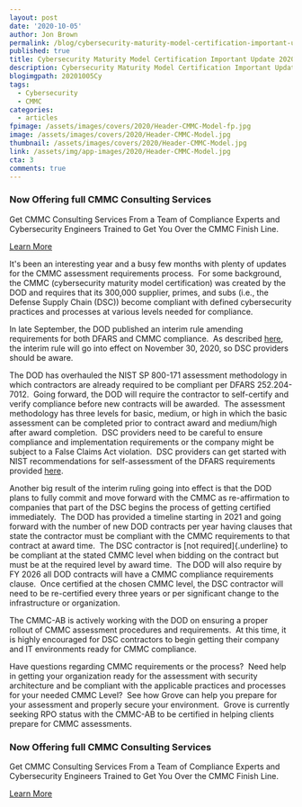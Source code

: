 ```yaml
---
layout: post
date: '2020-10-05'
author: Jon Brown
permalink: /blog/cybersecurity-maturity-model-certification-important-update-2020/
published: true
title: Cybersecurity Maturity Model Certification Important Update 2020
description: Cybersecurity Maturity Model Certification Important Update 2020
blogimgpath: 20201005Cy
tags:
  - Cybersecurity
  - CMMC
categories:
  - articles
fpimage: /assets/images/covers/2020/Header-CMMC-Model-fp.jpg
image: /assets/images/covers/2020/Header-CMMC-Model.jpg
thumbnail: /assets/images/covers/2020/Header-CMMC-Model.jpg
link: /assets/img/app-images/2020/Header-CMMC-Model.jpg
cta: 3
comments: true
---
```


<!-- CTA
================================================== -->
<section class="bg-black mb-5">
<div class="container py-6 py-md-8 border-top border-bottom border-gray-900-50">
<div class="row align-items-center">
<div class="col-12 col-md">

<!-- Heading -->
<h3 class="fw-bold text-white mb-1">
Now Offering full CMMC Consulting Services
</h3>

<!-- Text -->
<p class="font-size-lg text-muted mb-5 mb-md-0">
Get CMMC Consulting Services From a Team of Compliance Experts and Cybersecurity Engineers Trained to Get You Over the CMMC Finish Line. 
</p>

</div>
<div class="col-12 col-md-auto">

<!-- Button -->
<a href="{{site.site_cdn}}/products/security/cmmc/" class="btn btn-primary lift">
Learn More
</a>

</div>
</div> <!-- / .row -->
</div> <!-- / .container -->
</section>



It's been an interesting year and a busy few months with plenty of
updates for the CMMC assessment requirements process.  For some
background, the CMMC (cybersecurity maturity model certification) was
created by the DOD and requires that its 300,000 supplier, primes, and
subs (i.e., the Defense Supply Chain (DSC)) become compliant with
defined cybersecurity practices and processes at various levels needed
for compliance.

In late September, the DOD published an interim rule amending
requirements for both DFARS and CMMC compliance.  As
described [here](https://www-natlawreview-com.cdn.ampproject.org/c/s/www.natlawreview.com/article/dod-s-long-awaited-rule-cmmc-plus-new-cybersecurity-assessment-methodology?amp),
the interim rule will go into effect on November 30, 2020, so DSC
providers should be aware.

The DOD has overhauled the NIST SP 800-171 assessment methodology in
which contractors are already required to be compliant per DFARS
252.204-7012.  Going forward, the DOD will require the contractor to
self-certify and verify compliance before new contracts will be
awarded.  The assessment methodology has three levels for basic, medium,
or high in which the basic assessment can be completed prior to contract
award and medium/high after award completion.  DSC providers need to be
careful to ensure compliance and implementation requirements or the
company might be subject to a False Claims Act violation.  DSC providers
can get started with NIST recommendations for self-assessment of the
DFARS requirements
provided [here](https://nvlpubs.nist.gov/nistpubs/hb/2017/NIST.HB.162.pdf). 

Another big result of the interim ruling going into effect is that the
DOD plans to fully commit and move forward with the CMMC as
re-affirmation to companies that part of the DSC begins the process of
getting certified immediately.  The DOD has provided a timeline starting
in 2021 and going forward with the number of new DOD contracts per year
having clauses that state the contractor must be compliant with the CMMC
requirements to that contract at award time.  The DSC contractor is [not
required]{.underline} to be compliant at the stated CMMC level when
bidding on the contract but must be at the required level by award
time.  The DOD will also require by FY 2026 all DOD contracts will have
a CMMC compliance requirements clause.  Once certified at the chosen
CMMC level, the DSC contractor will need to be re-certified every three
years or per significant change to the infrastructure or organization.

The CMMC-AB is actively working with the DOD on ensuring a proper
rollout of CMMC assessment procedures and requirements.  At this time,
it is highly encouraged for DSC contractors to begin getting their
company and IT environments ready for CMMC compliance.

Have questions regarding CMMC requirements or the process?  Need help in
getting your organization ready for the assessment with security
architecture and be compliant with the applicable practices and
processes for your needed CMMC Level?  See how Grove can help you
prepare for your assessment and properly secure your environment.  Grove
is currently seeking RPO status with the CMMC-AB to be certified in
helping clients prepare for CMMC assessments.

<!-- CTA
================================================== -->
<section class="bg-black">
<div class="container py-6 py-md-8 border-top border-bottom border-gray-900-50">
<div class="row align-items-center">
<div class="col-12 col-md">

<!-- Heading -->
<h3 class="fw-bold text-white mb-1">
Now Offering full CMMC Consulting Services
</h3>

<!-- Text -->
<p class="font-size-lg text-muted mb-5 mb-md-0">
Get CMMC Consulting Services From a Team of Compliance Experts and Cybersecurity Engineers Trained to Get You Over the CMMC Finish Line. 
</p>

</div>
<div class="col-12 col-md-auto">

<!-- Button -->
<a href="{{site.site_cdn}}/products/security/cmmc/" class="btn btn-primary lift">
Learn More
</a>

</div>
</div> <!-- / .row -->
</div> <!-- / .container -->
</section>